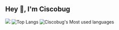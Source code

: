 ## Hey 👋, I'm Ciscobug

<!--
**takeheartt/takeheartt** is a ✨ _special_ ✨ repository because its `README.md` (this file) appears on your GitHub profile.

Here are some ideas to get you started:

- 🔭 I’m currently working on ...
- 🌱 I’m currently learning ...
- 👯 I’m looking to collaborate on ...
- 🤔 I’m looking for help with ...
- 💬 Ask me about ...
- 📫 How to reach me: ...
- 😄 Pronouns: ...
- ⚡ Fun fact: ...
-->
![](https://github-readme-stats.vercel.app/api?username=takeheartt)
![Top Langs](https://github-readme-stats.vercel.app/api/top-langs/?username=takeheartt&layout=compact)
![Ciscobug's Most used languages](https://github-readme-stats.vercel.app/api/top-langs/?username=takeheartt&layout=compact&hide_border=true&langs_count=10)

